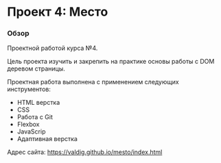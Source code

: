 # Проект 4: Место

### Обзор
Проектной работой курса №4.

Цель проекта изучить и закрепить на практике основы работы с DOM деревом страницы.

Проектная работа выполнена с применением следующих инструментов:

- HTML верстка
- CSS
- Работа с Git
- Flexbox
- JavaScrip
- Адаптивная верстка

Адрес сайта: https://valdig.github.io/mesto/index.html
